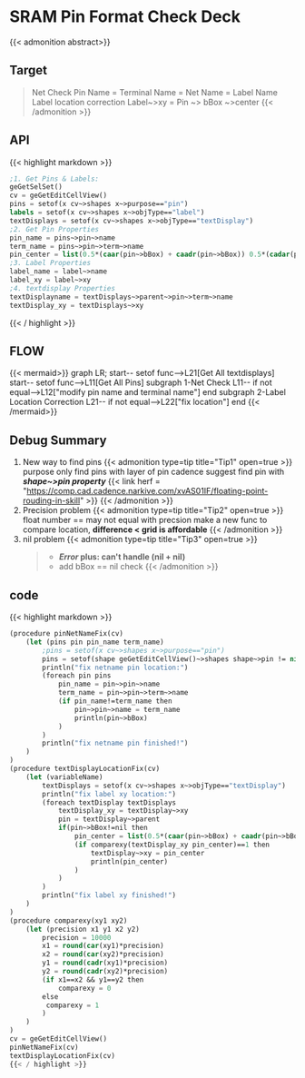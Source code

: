 # SRAM Pin Format Check Deck

{{< admonition abstract>}}
## Target
> Net Check Pin Name = Terminal Name = Net Name = Label Name
> Label location correction Label~>xy = Pin ~> bBox ~>center
{{< /admonition >}}
## API
{{< highlight markdown >}}
```lisp
;1. Get Pins & Labels: 
geGetSelSet()
cv = geGetEditCellView()
pins = setof(x cv~>shapes x~>purpose=="pin")
labels = setof(x cv~>shapes x~>objType=="label")
textDisplays = setof(x cv~>shapes x~>objType=="textDisplay")
;2. Get Pin Properties
pin_name = pins~>pin~>name
term_name = pins~>pin~>term~>name
pin_center = list(0.5*(caar(pin~>bBox) + caadr(pin~>bBox)) 0.5*(cadar(pin~>bBox) + cadadr(pin~>bBox)))
;3. Label Properties
label_name = label~>name
label_xy = label~>xy
;4. textdisplay Properties
textDisplayname = textDisplays~>parent~>pin~>term~>name
textDisplay_xy = textDisplays~>xy
```
{{< / highlight >}}
## FLOW
{{< mermaid>}}
graph LR;
start-- setof func-->L21[Get All textdisplays]
start-- setof func-->L11[Get All Pins]
subgraph 1-Net Check
L11-- if not equal-->L12["modify pin name and terminal name"]
end
subgraph 2-Label Location Correction
L21-- if not equal-->L22["fix location"]
end
{{< /mermaid>}}
## Debug Summary
1.  New way to find pins
{{< admonition type=tip title="Tip1" open=true >}}
purpose only find pins with layer of pin
cadence suggest find pin with ***shape~>pin property***
{{< link herf = "https://comp.cad.cadence.narkive.com/xvAS01IF/floating-point-rouding-in-skill" >}}
{{< /admonition >}}
2.  Precision problem
{{< admonition type=tip title="Tip2" open=true >}}
float number == may not equal with precsion
make a new func to compare location, **difference < grid is affordable**
{{< /admonition >}}
3.  nil problem
{{< admonition type=tip title="Tip3" open=true >}}
    > - ***Error* plus: can't handle (nil + nil)**
    > - add bBox == nil check
{{< /admonition >}}
## code
{{< highlight markdown >}}
```lisp
(procedure pinNetNameFix(cv)
    (let (pins pin pin_name term_name)
        ;pins = setof(x cv~>shapes x~>purpose=="pin")
        pins = setof(shape geGetEditCellView()~>shapes shape~>pin != nil)
        println("fix netname pin location:")
        (foreach pin pins
            pin_name = pin~>pin~>name
            term_name = pin~>pin~>term~>name
            (if pin_name!=term_name then
                pin~>pin~>name = term_name
                println(pin~>bBox)
            )
        )
        println("fix netname pin finished!")
    )
)
(procedure textDisplayLocationFix(cv)
    (let (variableName)
        textDisplays = setof(x cv~>shapes x~>objType=="textDisplay")
        println("fix label xy location:")
        (foreach textDisplay textDisplays
            textDisplay_xy = textDisplay~>xy
            pin = textDisplay~>parent
            if(pin~>bBox!=nil then
                pin_center = list(0.5*(caar(pin~>bBox) + caadr(pin~>bBox)) 0.5*(cadar(pin~>bBox) + cadadr(pin~>bBox)))
                (if comparexy(textDisplay_xy pin_center)==1 then
                    textDisplay~>xy = pin_center
                    println(pin_center)
                )
            )
        )
        println("fix label xy finished!")
    )
)
(procedure comparexy(xy1 xy2)
    (let (precision x1 y1 x2 y2)
        precision = 10000
        x1 = round(car(xy1)*precision)
        x2 = round(car(xy2)*precision)
        y1 = round(cadr(xy1)*precision)
        y2 = round(cadr(xy2)*precision)
        (if x1==x2 && y1==y2 then
            comparexy = 0
        else
         comparexy = 1
        )
    )
)
cv = geGetEditCellView()
pinNetNameFix(cv)
textDisplayLocationFix(cv)
{{< / highlight >}}

